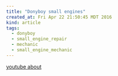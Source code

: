 ```yaml
---
title: "Donyboy small engines"
created_at: Fri Apr 22 21:50:45 MDT 2016
kind: article
tags:
  - donyboy
  - small_engine_repair
  - mechanic
  - small_engine_mechanic
---
```


<a href="https://www.youtube.com/user/donyboy73/about" target="_blank">youtube about</a>


<!--
html boilerplate
<a href="" target="_blank"></a>
<img src="" width="400px">
<ul>
  <li></li>
</ul>
<pre>
</pre>
<pre><code>
</code></pre>
-->
